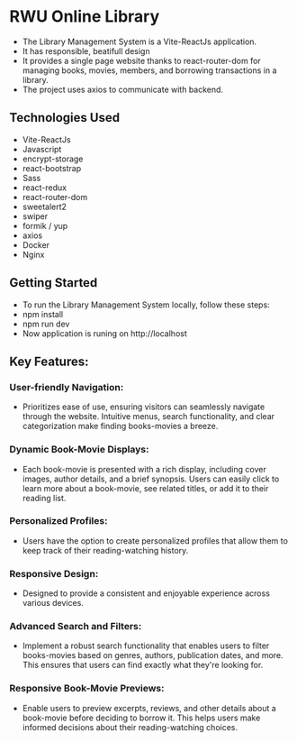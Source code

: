 # RWU Online Library
- The Library Management System is a Vite-ReactJs application. 
- It has responsible, beatifull design
- It provides a single page website thanks to react-router-dom for managing books, movies, members, and borrowing transactions in a library. 
- The project uses axios to communicate with backend.

## Technologies Used
- Vite-ReactJs
- Javascript
- encrypt-storage
- react-bootstrap
- Sass
- react-redux
- react-router-dom
- sweetalert2
- swiper
- formik / yup
- axios
- Docker
- Nginx

## Getting Started
- To run the Library Management System locally, follow these steps:
- npm install
- npm run dev
- Now application is runing on http://localhost


## Key Features:

### User-friendly Navigation: 
- Prioritizes ease of use, ensuring visitors can seamlessly navigate through the website. Intuitive menus, search functionality, and clear categorization make finding books-movies a breeze.

### Dynamic Book-Movie Displays: 
- Each book-movie is presented with a rich display, including cover images, author details, and a brief synopsis. Users can easily click to learn more about a book-movie, see related titles, or add it to their reading list.

### Personalized Profiles: 
- Users have the option to create personalized profiles that allow them to keep track of their reading-watching history.

### Responsive Design: 
- Designed to provide a consistent and enjoyable experience across various devices.

### Advanced Search and Filters: 
- Implement a robust search functionality that enables users to filter books-movies based on genres, authors, publication dates, and more. This ensures that users can find exactly what they're looking for.

### Responsive Book-Movie Previews: 
- Enable users to preview excerpts, reviews, and other details about a book-movie before deciding to borrow it. This helps users make informed decisions about their reading-watching choices.